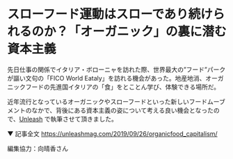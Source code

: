 # スローフード運動はスローであり続けられるのか？「オーガニック」の裏に潜む資本主義

先日仕事の関係でイタリア・ボローニャを訪れた際、世界最大の”フード”パークが謳い文句の「FICO World Eataly」を訪れる機会があった。地産地消、オーガニックフードの先進国イタリアの「食」をとことん学び、体験できる場所だ。

近年流行となっているオーガニックやスローフードといった新しいフードムーブメントのなかで、背後にある資本主義の姿について考える良い機会となったので、[Unleash](https://unleashmag.com/) で執筆させて頂きました。

▼ 記事全文
https://unleashmag.com/2019/09/26/organicfood_capitalism/

編集協力：向晴香さん
